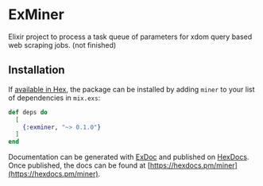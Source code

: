 # ExMiner

Elixir project to process a task queue of parameters for xdom query based web scraping jobs. (not finished)

## Installation

If [available in Hex](https://hex.pm/docs/publish), the package can be installed
by adding `miner` to your list of dependencies in `mix.exs`:

```elixir
def deps do
  [
    {:exminer, "~> 0.1.0"}
  ]
end
```

Documentation can be generated with [ExDoc](https://github.com/elixir-lang/ex_doc)
and published on [HexDocs](https://hexdocs.pm). Once published, the docs can
be found at [https://hexdocs.pm/miner](https://hexdocs.pm/miner).